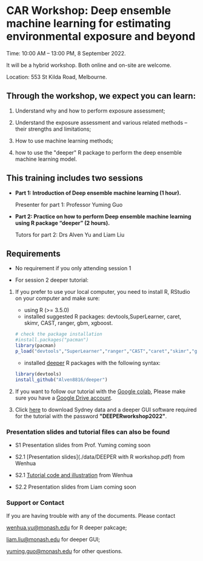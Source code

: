 

# CAR Workshop: Deep ensemble machine learning for estimating environmental exposure and beyond 


Time: 10:00 AM – 13:00 PM, 8 September 2022.

It will be a hybrid workshop. Both online and on-site are welcome. 

Location: 553 St Kilda Road, Melbourne.


## Through the workshop, we expect you can learn:

1. Understand why and how to perform exposure assessment; 

2. Understand the exposure assessment and various related methods – their strengths and limitations;

3. How to use machine learning methods;

4. how to use the "deeper" R package to perform the deep ensemble machine learning model.


## This training includes two sessions

* **Part 1: Introduction of Deep ensemble machine learning (1 hour).** 

    Presenter for part 1: Professor Yuming Guo

* **Part 2: Practice on how to perform Deep ensemble machine learning using R package “deeper” (2 hours).**

    Tutors for part 2: Drs Alven Yu and Liam Liu


## Requirements 

-	No requirement if you only attending session 1

-	For session 2 deeper tutorial: 

1. If you prefer to use your local computer, you need to install R, RStudio on your computer and make sure:
    +  using R (\>= 3.5.0)
    +  installed suggested R packages: devtools,SuperLearner, caret, skimr, CAST, ranger, gbm, xgboost.
    
    ```r
    # check the package installation
    #install.packages("pacman")
    library(pacman)
    p_load("devtools","SuperLearner","ranger","CAST","caret","skimr","gbm","xgboost","hexbin")
    ```
    +  installed [deeper](https://github.com/Alven8816/deeper) R packages with the following syntax:
    ```r
    library(devtools)
    install_github("Alven8816/deeper")
    ```

2. If you want to follow our tutorial with the [Google colab](https://colab.research.google.com/), Please make sure you have a [Google Drive account](https://drive.google.com/drive/u/0/my-drive).

3. Click [here](https://forms.gle/4bXqaj2zUsT2mMMA9) to download Sydney data  and a deeper GUI software required for the tutorial with the password **"DEEPERworkshop2022"**.


### Presentation slides and tutorial files can also be found 


- S1 Presentation slides from Prof. Yuming coming soon

- S2.1 [Presentation slides](./data/DEEPER with R workshop.pdf) from Wenhua

- S2.1 [Tutorial code and illustration](https://github.com/Alven8816/DEEPER_with_R_workshop_20220908/blob/main/DEEPER_R_workshop_tutorial.ipynb) from Wenhua

- S2.2 Presentation slides from Liam coming soon


### Support or Contact

If you are having trouble with any of the documents. Please contact

wenhua.yu@monash.edu for R deeper pakcage;

liam.liu@monash.edu for deeper GUI;

yuming.guo@monash.edu for other questions.


